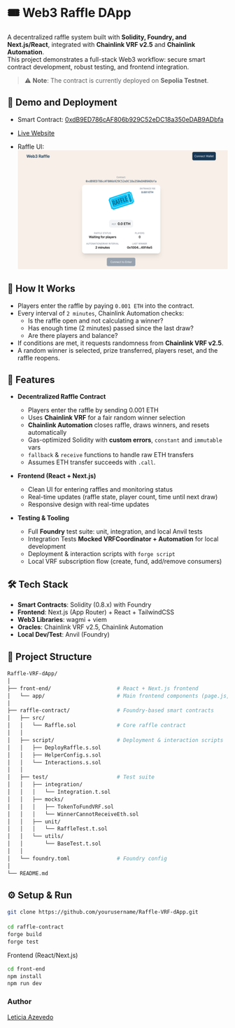 # 🎟️ Web3 Raffle DApp

A decentralized raffle system built with **Solidity, Foundry, and Next.js/React**, integrated with **Chainlink VRF v2.5** and **Chainlink Automation**.  
This project demonstrates a full-stack Web3 workflow: secure smart contract development, robust testing, and frontend integration.

> ⚠️ **Note**: The contract is currently deployed on **Sepolia Testnet**.  

## 📸 Demo and Deployment

- Smart Contract: [0xdB9ED786cAF806b929C52eDC18a350eDAB9ADbfa](https://sepolia.etherscan.io/address/0xdB9ED786cAF806b929C52eDC18a350eDAB9ADbfa)

- [Live Website](https://raffle-d-app.vercel.app/)  

- Raffle UI:  
![Raffle UI Screenshot](/front-end/public/ui.png)  

## 🎲 How It Works

- Players enter the raffle by paying `0.001 ETH` into the contract.
- Every interval of `2 minutes`, Chainlink Automation checks:
  - Is the raffle open and not calculating a winner?
  - Has enough time (2 minutes) passed since the last draw?
  - Are there players and balance?
- If conditions are met, it requests randomness from **Chainlink VRF v2.5**.
- A random winner is selected, prize transferred, players reset, and the raffle reopens.

## 🚀 Features

- **Decentralized Raffle Contract**
  - Players enter the raffle by sending 0.001 ETH
  - Uses **Chainlink VRF** for a fair random winner selection
  - **Chainlink Automation** closes raffle, draws winners, and resets automatically  
  - Gas-optimized Solidity with **custom errors**, `constant` and `immutable` vars  
  - `fallback` & `receive` functions to handle raw ETH transfers  
  - Assumes ETH transfer succeeds with `.call`.

- **Frontend (React + Next.js)**
  - Clean UI for entering raffles and monitoring status
  - Real-time updates (raffle state, player count, time until next draw)
  - Responsive design with real-time updates  

- **Testing & Tooling**
  - Full **Foundry** test suite: unit, integration, and local Anvil tests
  - Integration Tests **Mocked VRFCoordinator + Automation** for local development  
  - Deployment & interaction scripts with `forge script`  
  - Local VRF subscription flow (create, fund, add/remove consumers)

## 🛠️ Tech Stack

- **Smart Contracts**: Solidity (0.8.x) with Foundry  
- **Frontend**: Next.js (App Router) + React + TailwindCSS  
- **Web3 Libraries**: wagmi + viem  
- **Oracles**: Chainlink VRF v2.5, Chainlink Automation  
- **Local Dev/Test**: Anvil (Foundry)  

## 📂 Project Structure

```bash
Raffle-VRF-dApp/
│
├── front-end/                     # React + Next.js frontend
│   └── app/                       # Main frontend components (page.js, UI, etc.)
│
├── raffle-contract/               # Foundry-based smart contracts
│   ├── src/
│   │   └── Raffle.sol             # Core raffle contract
│   │
│   ├── script/                    # Deployment & interaction scripts
│   │   ├── DeployRaffle.s.sol
│   │   ├── HelperConfig.s.sol
│   │   └── Interactions.s.sol
│   │
│   ├── test/                      # Test suite
│   │   ├── integration/
│   │   │   └── Integration.t.sol
│   │   ├── mocks/
│   │   │   ├── TokenToFundVRF.sol
│   │   │   └── WinnerCannotReceiveEth.sol
│   │   ├── unit/
│   │   │   └── RaffleTest.t.sol
│   │   └── utils/
│   │       └── BaseTest.t.sol
│   │
│   └── foundry.toml               # Foundry config
│
└── README.md
```

## ⚙️ Setup & Run

```bash
git clone https://github.com/yourusername/Raffle-VRF-dApp.git

cd raffle-contract
forge build
forge test
```

Frontend (React/Next.js)  

```bash
cd front-end  
npm install  
npm run dev  
```

### Author

[Leticia Azevedo](https://www.letiazevedo.com)
